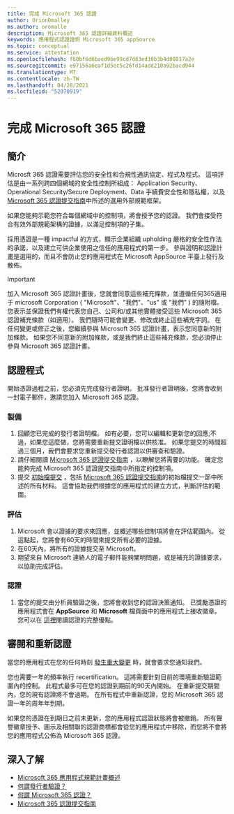 ```yaml
---
title: 完成 Microsoft 365 認證
author: OrionOmalley
ms.author: oromalle
description: Microsoft 365 認證詳細資料概述
keywords: 應用程式認證證明 Microsoft 365 appSource
ms.topic: conceptual
ms.service: attestation
ms.openlocfilehash: f60bf6d6baed9be99cd7d83ed10b3b4d08817a2e
ms.sourcegitcommit: e97156a6eaf1d5ec5c26fd14add210a92bacd944
ms.translationtype: MT
ms.contentlocale: zh-TW
ms.lasthandoff: 04/28/2021
ms.locfileid: "52070919"
---
```

# <a name="complete-microsoft-365-certification"></a>完成 Microsoft 365 認證

## <a name="introduction"></a>簡介

Microsft 365 認證需要評估您的安全性和合規性通訊協定、程式及程式。 這項評估是由一系列跨四個網域的安全性控制所組成： Application Security、Operational Security/Secure Deployment、Data 手續費安全性和隱私權，以及 [Microsoft 365 認證提交指南](https://docs.microsoft.com/microsoft-365-app-certification/docs/certification-submission-guide)中所述的選用外部規範框架。

如果您能夠示範您符合每個網域中的控制項，將會授予您的認證。 我們會接受符合有效外部規範架構的證據，以滿足控制項的子集。 

採用憑證是一種 impactful 的方式，顯示企業組織 upholding 嚴格的安全性作法的承諾，以及建立可供企業使用之信任的應用程式的第一步。 參與證明和認證計畫是選用的，而且不會防止您的應用程式在 Microsoft AppSource 平臺上發行及散佈。

> [!IMPORTANT]
> 加入 Microsoft 365 認證計畫後，您就會同意這些補充條款，並遵循任何365適用于 microsoft Corporation ( "Microsoft"、"我們"、"us" 或 "我們" ) 的隨附檔。 您表示並保證我們有權代表您自己、公司和/或其他實體接受這些 Microsoft 365 認證補充條款（如適用）。 我們隨時可能會變更、修改或終止這些補充字詞。 在任何變更或修正之後，您繼續參與 Microsoft 365 認證計畫，表示您同意新的附加條款。 如果您不同意新的附加條款，或是我們終止這些補充條款，您必須停止參與 Microsoft 365 認證計畫。

## <a name="certification-process"></a>認證程式

開始憑證過程之前，您必須先完成發行者證明。 批准發行者證明後，您將會收到一封電子郵件，邀請您加入 Microsoft 365 認證。

### <a name="preparation"></a>製備
1. 回顧您已完成的發行者證明檔。 如有必要，您可以編輯和更新您的回應;不過，如果您這麼做，您將需要重新提交證明檔以供核准。 如果您提交的時間超過三個月，我們會要求您重新提交發行者認證以供審查和驗證。 
1. 請仔細閱讀 [Microsoft 365 認證提交指南](https://docs.microsoft.com/microsoft-365-app-certification/docs/certification-submission-guide) ，以瞭解您將需要的功能。 確定您能夠完成 Microsoft 365 認證提交指南中所指定的控制項。
1. 提交 [初始檔提交](https://docs.microsoft.com/microsoft-365-app-certification/docs/certification-submission-guide#initial-document-submission) ，包括 [Microsoft 365 認證提交指南](https://docs.microsoft.com/microsoft-365-app-certification/docs/certification-submission-guide)的初始檔提交一節中所述的所有材料。 這會協助我們根據您的應用程式的建立方式，判斷評估的範圍。

### <a name="assessment"></a>評估
1. Microsoft 會以證據的要求來回應，並概述哪些控制項將會在評估範圍內。 從這點起，您將會有60天的時間來提交所有必要的證據。
1. 在60天內，將所有的證據提交至 Microsoft。
1. 期望來自 Microsoft 連絡人的電子郵件能夠闡明問題，或是補充的證據要求，以協助完成評估。

### <a name="certification"></a>認證
1. 當您的提交由分析員驗證之後，您將會收到您的認證決策通知。 已獎勵憑證的應用程式會在 **AppSource** 和 **Microsoft** 檔頁面中的應用程式上接收徽章。 您可以在 [這裡](https://docs.microsoft.com/microsoft-365-app-certification/docs/enterprise-app-certification-guide#program-benefits)閱讀認證的完整優點。

## <a name="review-and-re-certification"></a>審閱和重新認證
當您的應用程式在您的任何時刻 [發生重大變更](https://docs.microsoft.com/microsoft-365-app-certification/docs/certification-submission-guide#significant-changes) 時，就會要求您通知我們。

您也需要一年的頻率執行 recertification。 這將需要針對目前的環境重新驗證範圍內的控制。 此程式最多可在您的認證到期前的90天內開始。 在重新提交期間內，您的現有認證將不會過期。 在所有程式中重新認證，您的 Microsoft 365 認證一年的周年年到期。

如果您的憑證在到期日之前未更新，您的應用程式認證狀態將會被撤銷。 所有聲譽徽章授予、圖示及相關聯的認證商標都會從您的應用程式中移除，而您將不會將您的應用程式公佈為 Microsoft 365 認證。



## <a name="learn-more"></a>深入了解

* [Microsoft 365 應用程式規範計畫概述](~/overview.md)  
* [何謂發行者驗證？](https://docs.microsoft.com/azure/active-directory/develop/publisher-verification-overview)
* [何謂 Microsoft 365 認證？](~/docs/enterprise-app-certification-guide.md)  
* [Microsoft 365 認證提交指南](~/docs/certification-submission-guide.md)
